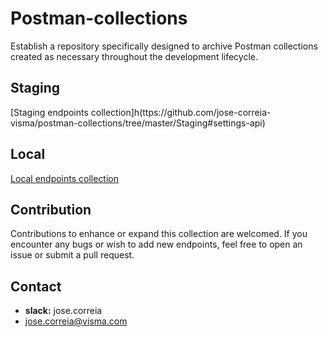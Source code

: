 # Postman-collections

Establish a repository specifically designed to archive Postman collections created as necessary throughout the development lifecycle.

## Staging

[Staging endpoints collection]h(ttps://github.com/jose-correia-visma/postman-collections/tree/master/Staging#settings-api)

## Local

[Local endpoints collection](https://github.com/jose-correia-visma/postman-collections/tree/master/Local#internal-api-local-env)

## Contribution

Contributions to enhance or expand this collection are welcomed. If you encounter any bugs or wish to add new endpoints, feel free to open an issue or submit a pull request.

## Contact

- **slack:** jose.correia
- [jose.correia@visma.com](mailto:jose.correia@visma.com)
